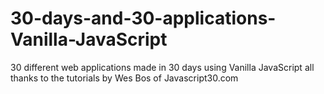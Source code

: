 # 30-days-and-30-applications-Vanilla-JavaScript
30 different web applications made in 30 days using Vanilla JavaScript all thanks to the tutorials by Wes Bos of Javascript30.com
